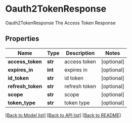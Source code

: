 # Oauth2TokenResponse

Oauth2TokenResponse The Access Token Response
## Properties
Name | Type | Description | Notes
------------ | ------------- | ------------- | -------------
**access_token** | **str** | access token | [optional] 
**expires_in** | **int** | expires in | [optional] 
**id_token** | **str** | id token | [optional] 
**refresh_token** | **str** | refresh token | [optional] 
**scope** | **str** | scope | [optional] 
**token_type** | **str** | token type | [optional] 

[[Back to Model list]](../README.md#documentation-for-models) [[Back to API list]](../README.md#documentation-for-api-endpoints) [[Back to README]](../README.md)



